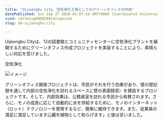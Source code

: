 ```yaml
---
title: "Uijeongbu City、空気浄化工場としてのグリーンオフィスの作成"
datePublished: Sun Sep 27 2020 01:07:54 GMT+0000 (Coordinated Universal Time)
cuid: cm72mzug0000209i8coqecauk
slug: 66-uijeongbu-city

---
```



Uijeongbu Cityは、12の図書館とコミュニティセンターに空気浄化プラントを展開するためにグリーンオフィス作成プロジェクトを実装することにより、素晴らしい対応を受けました。

空気浄化

![イメージ](https://cdn.hashnode.com/res/hashnode/image/upload/v1739408640410/bf5666e2-8dda-4f72-be0d-cac50405eea7.jpeg)

グリーンオフィス開発プロジェクトは、市民がそれを行う効果があり、壁の壁記録を通して内部の空気浄化を訪れるスペースに壁の表面録音）を建設するプロジェクトです。そして、内部効果は、公務員室を訪れる市民から称賛されます。さらに、モノの成長に応じて自動的に水を供給するために、モノのインターネット（ロット）テクノロジーを使用するなど、簡単に維持できます。また、従業員の満足に満足しています心臓を植物として和らげます」と彼は言いました。